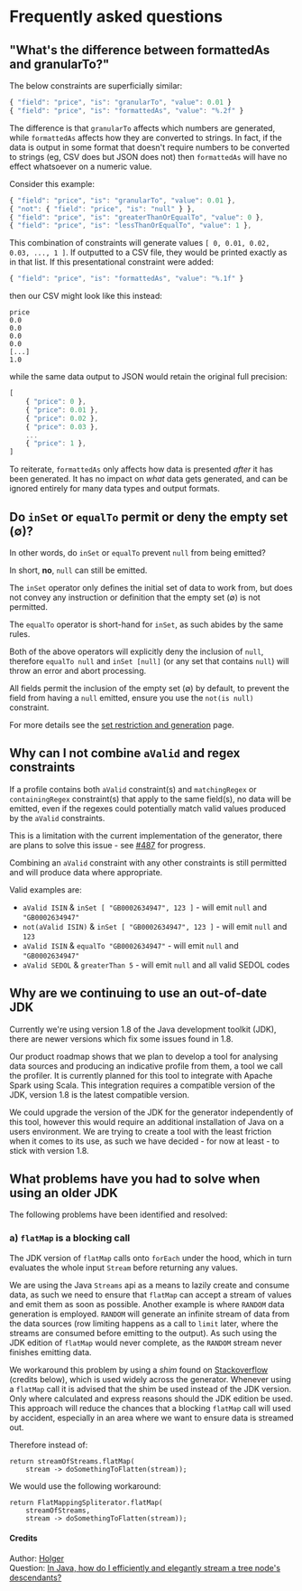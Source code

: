 # Frequently asked questions

## "What's the difference between formattedAs and granularTo?"

The below constraints are superficially similar:

```javascript
{ "field": "price", "is": "granularTo", "value": 0.01 }
{ "field": "price", "is": "formattedAs", "value": "%.2f" }
```

The difference is that `granularTo` affects which numbers are generated, while `formattedAs` affects how they are converted to strings. In fact, if the data is output in some format that doesn't require numbers to be converted to strings (eg, CSV does but JSON does not) then `formattedAs` will have no effect whatsoever on a numeric value.

Consider this example:

```javascript
{ "field": "price", "is": "granularTo", "value": 0.01 },
{ "not": { "field": "price", "is": "null" } },
{ "field": "price", "is": "greaterThanOrEqualTo", "value": 0 },
{ "field": "price", "is": "lessThanOrEqualTo", "value": 1 },
```

This combination of constraints will generate values `[ 0, 0.01, 0.02, 0.03, ..., 1 ]`. If outputted to a CSV file, they would be printed exactly as in that list. If this presentational constraint were added:

```javascript
{ "field": "price", "is": "formattedAs", "value": "%.1f" }
```

then our CSV might look like this instead:
 
```csv
price
0.0
0.0
0.0
0.0
[...]
1.0
```

while the same data output to JSON would retain the original full precision:

```javascript
[
    { "price": 0 },
    { "price": 0.01 },
    { "price": 0.02 },
    { "price": 0.03 },
    ...
    { "price": 1 },
]
```

To reiterate, `formattedAs` only affects how data is presented _after_ it has been generated. It has no impact on _what_ data gets generated, and can be ignored entirely for many data types and output formats. 

## Do `inSet` or `equalTo` permit or deny the empty set (&#8709;)?
In other words, do `inSet` or `equalTo` prevent `null` from being emitted?

In short, **no**, `null` can still be emitted.

The `inSet` operator only defines the initial set of data to work from, but does not convey any instruction or definition that the empty set (&#8709;) is not permitted.

The `equalTo` operator is short-hand for `inSet`, as such abides by the same rules.

Both of the above operators will explicitly deny the inclusion of `null`, therefore `equalTo null` and `inSet [null]` (or any set that contains `null`) will throw an error and abort processing.

All fields permit the inclusion of the empty set (&#8709;) by default, to prevent the field from having a `null` emitted, ensure you use the `not(is null)` constraint.

For more details see the [set restriction and generation](./../generator/docs/SetRestrictionAndGeneration.md) page.

## Why can I not combine `aValid` and regex constraints

If a profile contains both `aValid` constraint(s) and `matchingRegex` or `containingRegex` constraint(s) that apply to the same field(s), no data will be emitted, even if the regexes could potentially match valid values produced by the `aValid` constraints.

This is a limitation with the current implementation of the generator, there are plans to solve this issue - see [#487](https://github.com/ScottLogic/datahelix/issues/487) for progress. 

Combining an `aValid` constraint with any other constraints is still permitted and will produce data where appropriate.

Valid examples are:
* `aValid ISIN` & `inSet [ "GB0002634947", 123 ]` - will emit `null` and `"GB0002634947"`
* `not(aValid ISIN)` & `inSet [ "GB0002634947", 123 ]` - will emit `null` and `123`
* `aValid ISIN` & `equalTo "GB0002634947"` - will emit `null` and `"GB0002634947"`
* `aValid SEDOL` & `greaterThan 5` - will emit `null` and all valid SEDOL codes

## Why are we continuing to use an out-of-date JDK

Currently we're using version 1.8 of the Java development toolkit (JDK), there are newer versions which fix some issues found in 1.8.

Our product roadmap shows that we plan to develop a tool for analysing data sources and producing an indicative profile from them, a tool we call the profiler. It is currently planned for this tool to integrate with Apache Spark using Scala. This integration requires a compatible version of the JDK, version 1.8 is the latest compatible version.

We could upgrade the version of the JDK for the generator independently of this tool, however this would require an additional installation of Java on a users environment. We are trying to create a tool with the least friction when it comes to its use, as such we have decided - for now at least - to stick with version 1.8.

## What problems have you had to solve when using an older JDK

The following problems have been identified and resolved:

### a) `flatMap` is a blocking call 
The JDK version of `flatMap` calls onto `forEach` under the hood, which in turn evaluates the whole input `Stream` before returning any values.

We are using the Java `Streams` api as a means to lazily create and consume data, as such we need to ensure that `flatMap` can accept a stream of values and emit them as soon as possible. Another example is where `RANDOM` data generation is employed. `RANDOM` will generate an infinite stream of data from the data sources (row limiting happens as a call to `limit` later, where the streams are consumed before emitting to the output). As such using the JDK edition of `flatMap` would never complete, as the `RANDOM` stream never finishes emitting data.

We workaround this problem by using a _shim_ found on [Stackoverflow](https://stackoverflow.com/) (credits below), which is used widely across the generator. Whenever using a `flatMap` call it is advised that the shim be used instead of the JDK version. Only where calculated and express reasons should the JDK edition be used. This approach will reduce the chances that a blocking `flatMap` call will used by accident, especially in an area where we want to ensure data is streamed out.

Therefore instead of:

```
return streamOfStreams.flatMap(
    stream -> doSomethingToFlatten(stream));
```

We would use the following workaround:

```
return FlatMappingSpliterator.flatMap(
    streamOfStreams,
    stream -> doSomethingToFlatten(stream));
```

#### Credits
Author: [Holger](https://stackoverflow.com/users/2711488/holger)  
Question: [In Java, how do I efficiently and elegantly stream a tree node's descendants?](https://stackoverflow.com/questions/32749148/in-java-how-do-i-efficiently-and-elegantly-stream-a-tree-nodes-descendants/32767282#32767282)